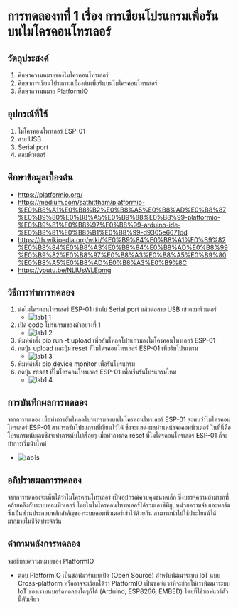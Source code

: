 # การทดลองทที่ 1 เรื่อง การเขียนโปรแกรมเพื่อรันบนไมโครคอนโทรเลอร์

## วัตถุประสงค์
1. ศึกษาความหมายของไมโครคอนโทรเลอร์
2. ศึกษาการเขียนโปรแกรมเบื้องต้นเพื่อรันบนไมโครคอนโทรเลอร์
3. ศึกษาความหมาย PlatformIO 
 
## อุปกรณ์ที่ใช้
1. ไมโครคอนโทรเลอร์ ESP-01
2. สาย USB 
3. Serial port
4. คอมพิวเตอร์

## ศึกษาข้อมูลเบื้องต้น
* https://platformio.org/
* https://medium.com/sathittham/platformio-%E0%B8%A1%E0%B8%B2%E0%B8%A5%E0%B8%AD%E0%B8%87%E0%B9%80%E0%B8%A5%E0%B9%88%E0%B8%99-platformio-%E0%B9%81%E0%B8%97%E0%B8%99-arduino-ide-%E0%B8%81%E0%B8%B1%E0%B8%99-d9305e6671dd
* https://th.wikipedia.org/wiki/%E0%B9%84%E0%B8%A1%E0%B9%82%E0%B8%84%E0%B8%A3%E0%B8%84%E0%B8%AD%E0%B8%99%E0%B9%82%E0%B8%97%E0%B8%A3%E0%B8%A5%E0%B9%80%E0%B8%A5%E0%B8%AD%E0%B8%A3%E0%B9%8C
* https://youtu.be/NLIUsWLEpmg

## วิธีการทำการทดลอง
1. ต่อไมโครคอนโทรเลอร์ ESP-01 เข้ากับ Serial port แล้วต่อสาย USB เข้าคอมพิวเตอร์
   * ![lab1 1](https://user-images.githubusercontent.com/80879980/112278589-96172300-8cb5-11eb-9b5f-75f22d957d95.png)
2. เปิด code โปรแกรมของตัวอย่างที่ 1
   * ![lab1 2](https://user-images.githubusercontent.com/80879980/112279012-ff973180-8cb5-11eb-9d25-4522c2d431eb.png)
3. พิมพ์คำสั่ง pio run -t upload เพื่ออัพโหลดโปรแกรมลงไมโครคอนโทรเลอร์ ESP-01
4. กดปุ่ม upload และปุ่ม reset ที่ไมโครคอนโทรเลอร์ ESP-01 เพื่อรับโปรแกรม
   * ![lab1 3](https://user-images.githubusercontent.com/80879980/112279233-44bb6380-8cb6-11eb-9f02-2bc7af6e2a99.png)
5. พิมพ์คำสั่ง pio device monitor เพื่อรันโปรแกรม
6. กดปุ่ม reset ที่ไมโครคอนโทรเลอร์ ESP-01 เพื่อเริ่มรันโปรแกรมใหม่
   * ![lab1 4](https://user-images.githubusercontent.com/80879980/112279620-b1cef900-8cb6-11eb-95a4-6968b5afdb0c.png)

## การบันทึกผลการทดลอง
จากการทดลอง เมื่อทำการอัพโหลดโปรแกรมลงบนไมโครคอนโทรเลอร์ ESP-01 จะพบว่าไมโครคอนโทรเลอร์ ESP-01 สามารถรันโปรแกรมที่เขียนไว้ได้ ซึ่งจะแสดงผลผ่านหน้าจอคอมพิวเตอร์ ในที่นี้คือโปรแกรมนับเลขซึงจะทำการนับไปเรื่อยๆ เมื่อทำการกด reset ที่ไมโครคอนโทรเลอร์ ESP-01 ก็จะทำการเริ่มนับใหม่
   * ![lab1s](https://user-images.githubusercontent.com/80879980/112297535-979e1680-8cc8-11eb-97e6-b5de44529fdf.png)

## อภิปรายผลการทดลอง
จากการทดลองจะเห็นได้ว่าไมโครคอนโทรเลอร์ เป็นอุปกรณ์ควบคุมขนาดเล็ก ซึ่งบรรจุความสามารถที่คล้ายคลึงกับระบบคอมพิวเตอร์ โดยในไมโครคอนโทรลเลอร์ได้รวมเอาซีพียู, หน่วยความจำ และพอร์ต ซึ่งเป็นส่วนประกอบหลักสำคัญของระบบคอมพิวเตอร์เข้าไว้ด้วยกัน สามารถนำไปใช้ประโยชน์ได้มากมายในชีวิตประจำวัน

## คำถามหลังการทดลอง
จงอธิบายความหมายของ PlatformIO 
* ตอบ PlatformIO เป็นซอฟแวร์แบบเปิด (Open Source) สำหรับพัฒนาระบบ IoT แบบ Cross-platform หรืออาจจะเรียกได้ว่า PlatformIO เป็นซอฟแวร์ที่จะช่วยให้เราพัฒนาระบบ IoT ของเราบนบอร์ดทดลองใดๆก็ได้ (Arduino, ESP8266, EMBED) โดยที่ใช้ซอฟแวร์ตัวนี้ตัวเดียว

